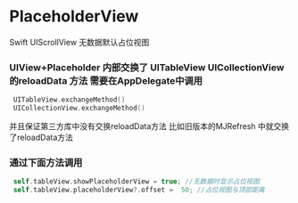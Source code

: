 # PlaceholderView
Swift UIScrollView 无数据默认占位视图

### UIView+Placeholder 内部交换了 UITableView UICollectionView 的reloadData 方法 需要在AppDelegate中调用
```swift
 UITableView.exchangeMethod()
 UICollectionView.exchangeMethod()
```
并且保证第三方库中没有交换reloadData方法 比如旧版本的MJRefresh 中就交换了reloadData方法

### 通过下面方法调用
```swift
 self.tableView.showPlaceholderView = true; //无数据时显示占位视图
 self.tableView.placeholderView?.offset =  50; //占位视图与顶部距离
```

